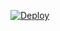 [![Deploy](https://vercel.com/button)](https://vercel.com/new/clone?repository-url=آدرس-ریپازیتوری)
